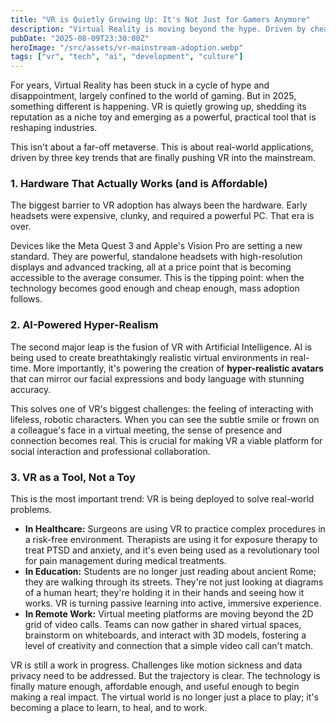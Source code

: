 ```yaml
---
title: "VR is Quietly Growing Up: It's Not Just for Gamers Anymore"
description: "Virtual Reality is moving beyond the hype. Driven by cheaper hardware, AI-powered realism, and practical applications in healthcare and education, VR is becoming a serious tool that's changing the real world."
pubDate: "2025-08-09T23:30:00Z"
heroImage: "/src/assets/vr-mainstream-adoption.webp"
tags: ["vr", "tech", "ai", "development", "culture"]
---
```


For years, Virtual Reality has been stuck in a cycle of hype and disappointment, largely confined to the world of gaming. But in 2025, something different is happening. VR is quietly growing up, shedding its reputation as a niche toy and emerging as a powerful, practical tool that is reshaping industries.

This isn't about a far-off metaverse. This is about real-world applications, driven by three key trends that are finally pushing VR into the mainstream.

### 1. Hardware That Actually Works (and is Affordable)

The biggest barrier to VR adoption has always been the hardware. Early headsets were expensive, clunky, and required a powerful PC. That era is over.

Devices like the Meta Quest 3 and Apple's Vision Pro are setting a new standard. They are powerful, standalone headsets with high-resolution displays and advanced tracking, all at a price point that is becoming accessible to the average consumer. This is the tipping point: when the technology becomes good enough and cheap enough, mass adoption follows.

### 2. AI-Powered Hyper-Realism

The second major leap is the fusion of VR with Artificial Intelligence. AI is being used to create breathtakingly realistic virtual environments in real-time. More importantly, it's powering the creation of **hyper-realistic avatars** that can mirror our facial expressions and body language with stunning accuracy.

This solves one of VR's biggest challenges: the feeling of interacting with lifeless, robotic characters. When you can see the subtle smile or frown on a colleague's face in a virtual meeting, the sense of presence and connection becomes real. This is crucial for making VR a viable platform for social interaction and professional collaboration.

### 3. VR as a Tool, Not a Toy

This is the most important trend: VR is being deployed to solve real-world problems.

*   **In Healthcare:** Surgeons are using VR to practice complex procedures in a risk-free environment. Therapists are using it for exposure therapy to treat PTSD and anxiety, and it's even being used as a revolutionary tool for pain management during medical treatments.
*   **In Education:** Students are no longer just reading about ancient Rome; they are walking through its streets. They're not just looking at diagrams of a human heart; they're holding it in their hands and seeing how it works. VR is turning passive learning into active, immersive experience.
*   **In Remote Work:** Virtual meeting platforms are moving beyond the 2D grid of video calls. Teams can now gather in shared virtual spaces, brainstorm on whiteboards, and interact with 3D models, fostering a level of creativity and connection that a simple video call can't match.

VR is still a work in progress. Challenges like motion sickness and data privacy need to be addressed. But the trajectory is clear. The technology is finally mature enough, affordable enough, and useful enough to begin making a real impact. The virtual world is no longer just a place to play; it's becoming a place to learn, to heal, and to work.
